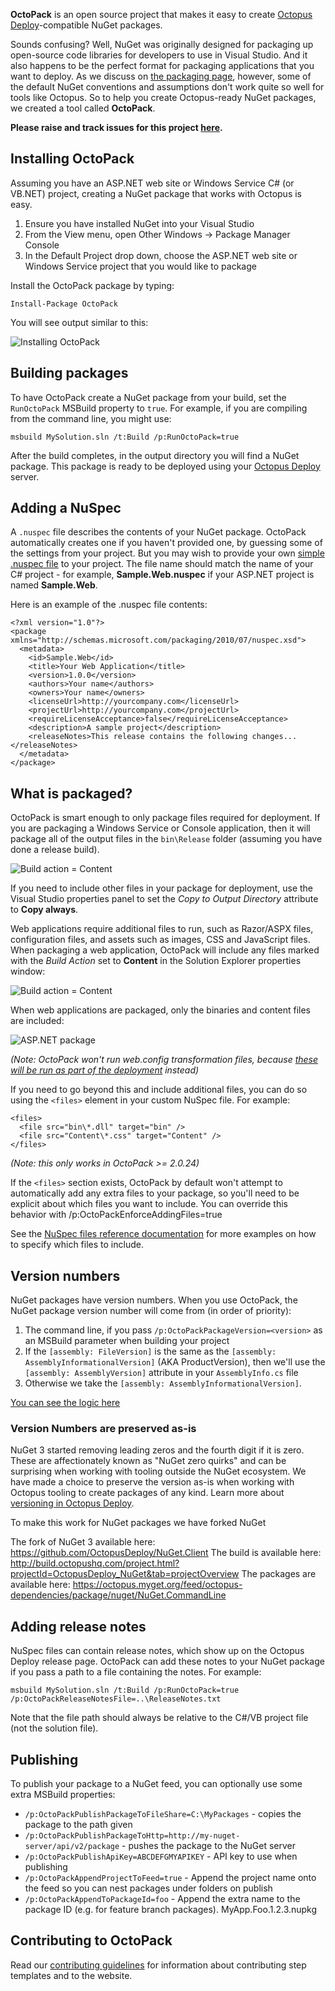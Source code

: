 **OctoPack** is an open source project that makes it easy to create [Octopus Deploy](http://octopusdeploy.com)-compatible NuGet packages.

Sounds confusing? Well, NuGet was originally designed for packaging up open-source code libraries for developers to use in Visual Studio. And it also happens to be the perfect format for packaging applications that you want to deploy. As we discuss on [the packaging page](http://octopusdeploy.com/documentation/packaging "Packaging NuGet packages for Octopus"), however, some of the default NuGet conventions and assumptions don't work quite so well for tools like Octopus. So to help you create Octopus-ready NuGet packages, we created a tool called **OctoPack**. 

**Please raise and track issues for this project [here](https://github.com/OctopusDeploy/Issues/issues/).**

## Installing OctoPack

Assuming you have an ASP.NET web site or Windows Service C# (or VB.NET) project, creating a NuGet package that works with Octopus is easy. 

1. Ensure you have installed NuGet into your Visual Studio
2. From the View menu, open Other Windows -> Package Manager Console
3. In the Default Project drop down, choose the ASP.NET web site or Windows Service project that you would like to package

Install the OctoPack package by typing:

    Install-Package OctoPack 

You will see output similar to this:

![Installing OctoPack](https://s3.amazonaws.com/octopus-images/doc/octopack/octopack-install.png "Installing OctoPack")
 
## Building packages

To have OctoPack create a NuGet package from your build, set the `RunOctoPack` MSBuild property to `true`. For example, if you are compiling from the command line, you might use:

    msbuild MySolution.sln /t:Build /p:RunOctoPack=true

After the build completes, in the output directory you will find a NuGet package. This package is ready to be deployed using your [Octopus Deploy](http://octopusdeploy.com) server.

## Adding a NuSpec

A `.nuspec` file describes the contents of your NuGet package. OctoPack automatically creates one if you haven't provided one, by guessing some of the settings from your project. But you may wish to provide your own [simple .nuspec file](http://docs.nuget.org/docs/reference/nuspec-reference "NuSpec file format") to your project. The file name should match the name of your C# project - for example, **Sample.Web.nuspec** if your ASP.NET project is named **Sample.Web**.

Here is an example of the .nuspec file contents:

	<?xml version="1.0"?>
	<package xmlns="http://schemas.microsoft.com/packaging/2010/07/nuspec.xsd">
	  <metadata>
	    <id>Sample.Web</id>
	    <title>Your Web Application</title>
	    <version>1.0.0</version>
	    <authors>Your name</authors>
	    <owners>Your name</owners>
	    <licenseUrl>http://yourcompany.com</licenseUrl>
	    <projectUrl>http://yourcompany.com</projectUrl>
	    <requireLicenseAcceptance>false</requireLicenseAcceptance>
	    <description>A sample project</description>
	    <releaseNotes>This release contains the following changes...</releaseNotes>
	  </metadata>
	</package>

## What is packaged?

OctoPack is smart enough to only package files required for deployment. If you are packaging a Windows Service or Console application, then it will package all of the output files in the `bin\Release` folder (assuming you have done a release build). 

![Build action = Content](https://s3.amazonaws.com/octopus-images/doc/octopack/octopack-new-package.png "Build action = Content")

If you need to include other files in your package for deployment, use the Visual Studio properties panel to set the *Copy to Output Directory* attribute to **Copy always**. 

Web applications require additional files to run, such as Razor/ASPX files, configuration files, and assets such as images, CSS and JavaScript files. When packaging a web application, OctoPack will include any files marked with the *Build Action* set to **Content** in the Solution Explorer properties window:

![Build action = Content](https://s3.amazonaws.com/octopus-images/doc/octopack/octopack-file-properties.png "Build action = Content")

When web applications are packaged, only the binaries and content files are included:

![ASP.NET package](https://s3.amazonaws.com/octopus-images/doc/octopack/octopack-new-package-web.png "ASP.NET package")

*(Note: OctoPack won't run web.config transformation files, because [these will be run as part of the deployment](http://octopusdeploy.com/documentation/features/xml-config) instead)*

If you need to go beyond this and include additional files, you can do so using the `<files>` element in your custom NuSpec file. For example:

    <files>
      <file src="bin\*.dll" target="bin" />
      <file src="Content\*.css" target="Content" />
    </files>

_(Note: this only works in OctoPack >= 2.0.24)_

If the `<files>` section exists, OctoPack by default won't attempt to automatically add any extra files to your package, so you'll need to be explicit about which files you want to include. You can override this behavior with /p:OctoPackEnforceAddingFiles=true

See the [NuSpec files reference documentation](http://docs.nuget.org/docs/reference/nuspec-reference#Specifying_Files_to_Include_in_the_Package) for more examples on how to specify which files to include.

## Version numbers

NuGet packages have version numbers. 
When you use OctoPack, the NuGet package version number will come from (in order of priority):

 1. The command line, if you pass `/p:OctoPackPackageVersion=<version>` as an MSBuild parameter when building your project
 2. If the `[assembly: FileVersion]` is the same as the `[assembly: AssemblyInformationalVersion]` (AKA ProductVersion), then we'll use the `[assembly: AssemblyVersion]` attribute in your `AssemblyInfo.cs` file
 3. Otherwise we take the `[assembly: AssemblyInformationalVersion]`.
  
[You can see the logic here](https://github.com/OctopusDeploy/OctoPack/blob/master/source/OctoPack.Tasks/GetAssemblyVersionInfo.cs) 

### Version Numbers are preserved as-is

NuGet 3 started removing leading zeros and the fourth digit if it is zero. These are affectionately known as "NuGet zero quirks" and can be surprising when working with tooling outside the NuGet ecosystem. We have made a choice to preserve the version as-is when working with Octopus tooling to create packages of any kind. Learn more about [versioning in Octopus Deploy](http://docs.octopusdeploy.com/display/OD/Versioning+in+Octopus+Deploy).

To make this work for NuGet packages we have forked NuGet

The fork of NuGet 3 available here: https://github.com/OctopusDeploy/NuGet.Client
The build is available here: http://build.octopushq.com/project.html?projectId=OctopusDeploy_NuGet&tab=projectOverview
The packages are available here: https://octopus.myget.org/feed/octopus-dependencies/package/nuget/NuGet.CommandLine

## Adding release notes

NuSpec files can contain release notes, which show up on the Octopus Deploy release page. OctoPack can add these notes to your NuGet package if you pass a path to a file containing the notes. For example:

    msbuild MySolution.sln /t:Build /p:RunOctoPack=true /p:OctoPackReleaseNotesFile=..\ReleaseNotes.txt

Note that the file path should always be relative to the C#/VB project file (not the solution file). 

## Publishing

To publish your package to a NuGet feed, you can optionally use some extra MSBuild properties:

 - `/p:OctoPackPublishPackageToFileShare=C:\MyPackages` - copies the package to the path given
 - `/p:OctoPackPublishPackageToHttp=http://my-nuget-server/api/v2/package` - pushes the package to the NuGet server
 - `/p:OctoPackPublishApiKey=ABCDEFGMYAPIKEY` - API key to use when publishing
 - `/p:OctoPackAppendProjectToFeed=true` - Append the project name onto the feed so you can nest packages under folders on publish
 - `/p:OctoPackAppendToPackageId=foo` - Append the extra name to the package ID (e.g. for feature branch packages). MyApp.Foo.1.2.3.nupkg

## Contributing to OctoPack

Read our [contributing guidelines](https://github.com/OctopusDeploy/OctoPack/blob/master/CONTRIBUTING.md) for information about contributing step templates and to the website.
